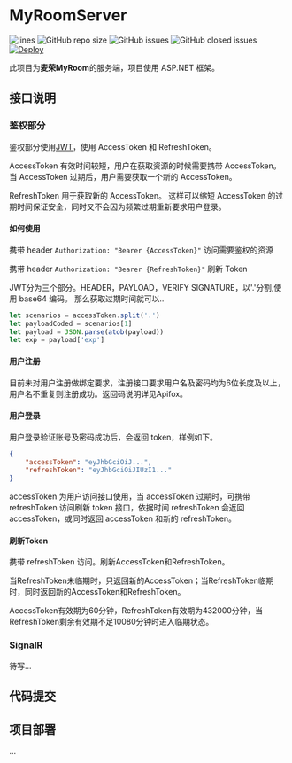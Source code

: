 # MyRoomServer
![lines](https://img.shields.io/tokei/lines/github/MyRoomCampus/MyRoomServer?style=flat-square)
![GitHub repo size](https://img.shields.io/github/repo-size/MyRoomCampus/MyRoomServer?style=flat-square)
![GitHub issues](https://img.shields.io/github/issues/MyRoomCampus/MyRoomServer?style=flat-square)
![GitHub closed issues](https://img.shields.io/github/issues-closed/MyRoomCampus/MyRoomServer?style=flat-square)
[![Deploy](https://github.com/MyRoomCampus/MyRoomServer/actions/workflows/deploy.yml/badge.svg?branch=master)](https://github.com/MyRoomCampus/MyRoomServer/actions/workflows/deploy.yml)

此项目为**麦荣MyRoom**的服务端，项目使用 ASP.NET 框架。

## 接口说明

### 鉴权部分

鉴权部分使用[JWT](https://jwt.io/)，使用 AccessToken 和 RefreshToken。

AccessToken 有效时间较短，用户在获取资源的时候需要携带 AccessToken。
当 AccessToken 过期后，用户需要获取一个新的 AccessToken。

RefreshToken 用于获取新的 AccessToken。
这样可以缩短 AccessToken 的过期时间保证安全，同时又不会因为频繁过期重新要求用户登录。

#### 如何使用

携带 header `Authorization: "Bearer {AccessToken}"` 访问需要鉴权的资源

携带 header `Authorization: "Bearer {RefreshToken}"` 刷新 Token

JWT分为三个部分。HEADER，PAYLOAD，VERIFY SIGNATURE，以'.'分割,使用 base64 编码。
那么获取过期时间就可以..

```javascript
let scenarios = accessToken.split('.')
let payloadCoded = scenarios[1]
let payload = JSON.parse(atob(payload))
let exp = payload['exp']
```


#### 用户注册

目前未对用户注册做绑定要求，注册接口要求用户名及密码均为6位长度及以上，用户名不重复则注册成功。返回码说明详见Apifox。

#### 用户登录

用户登录验证账号及密码成功后，会返回 token，样例如下。

```json
{
    "accessToken": "eyJhbGciOiJ...",
    "refreshToken": "eyJhbGciOiJIUzI1..."
}
```

accessToken 为用户访问接口使用，当 accessToken 过期时，可携带 refreshToken 访问刷新 token 接口，依据时间 refreshToken 会返回 accessToken，或同时返回 accessToken 和新的 refreshToken。

#### 刷新Token

携带 refreshToken 访问。刷新AccessToken和RefreshToken。

当RefreshToken未临期时，只返回新的AccessToken；当RefreshToken临期时，同时返回新的AccessToken和RefreshToken。

AccessToken有效期为60分钟，RefreshToken有效期为432000分钟，当RefreshToken剩余有效期不足10080分钟时进入临期状态。

### SignalR

待写...

## 代码提交



## 项目部署

...
